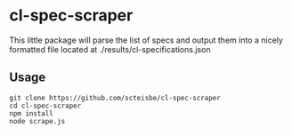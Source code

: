 # cl-spec-scraper

This little package will parse the list of specs and output them into a nicely formatted file located at ./results/cl-specifications.json

## Usage

```
git clone https://github.com/scteisbe/cl-spec-scraper
cd cl-spec-scraper
npm install
node scrape.js
```

